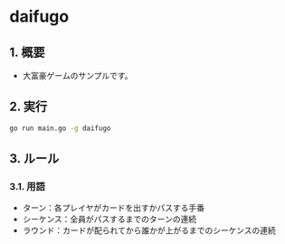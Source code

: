 # daifugo

## 1. 概要

- 大富豪ゲームのサンプルです。

## 2. 実行

```bash
go run main.go -g daifugo
```

## 3. ルール

### 3.1. 用語

- ターン：各プレイヤがカードを出すかパスする手番
- シーケンス：全員がパスするまでのターンの連続
- ラウンド：カードが配られてから誰かが上がるまでのシーケンスの連続

